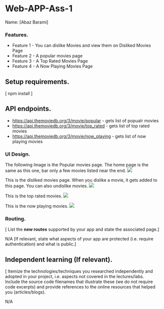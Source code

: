 # Web-APP-Ass-1

Name: [Abaz Barami]

### Features.
+ Feature 1 - You can dislike Movies and view them on Disliked Movies Page
+ Feature 2 - A popular movies page
+ Feature 3 - A Top Rated Movies Page
+ Feature 4 - A Now Playing Movies Page

## Setup requirements.

[ npm install ]

## API endpoints.
+ https://api.themoviedb.org/3/movie/popular   - gets list of popualr movies
+ https://api.themoviedb.org/3/movie/top_rated   - gets list of top rated movies
+ https://api.themoviedb.org/3/movie/now_playing   - gets list of now playing movies

### UI Design.
The following Image is the Popular movies page. The home page is the same as this one, bar only a few movies listed near the end. 
![](./images/PopularMovies.JPG)


This is the disliked movies page. When you dislike a movie, it gets added to this page. You can also undislike movies.
![ ](./images/DislikedMovies.JPG)


This is the top rated movies.
![ ](./images/TopRated.JPG)

This is the now playing movies.
![ ](./images/NowPlaying.JPG)


### Routing.

[ List the __new routes__ supported by your app and state the associated page.]

N/A
[If relevant, state what aspects of your app are protected (i.e. require authentication) and what is public.]

## Independent learning (If relevant).

[ Itemize the technologies/techniques you researched independently and adopted in your project, i.e. aspects not covered in the lectures/labs. Include the source code filenames that illustrate these (we do not require code excerpts) and provide references to the online resources that helped you (articles/blogs).

N/A
